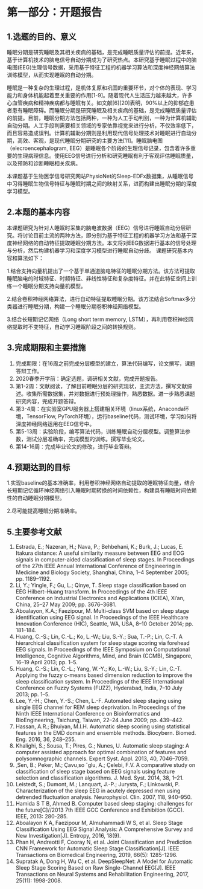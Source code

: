 # 第一部分：开题报告
## 1.选题的目的、意义

睡眠分期是研究睡眠及其相关疾病的基础，是完成睡眠质量评估的前提。近年来，基于计算机技术的脑电信号自动分期成为了研究热点。本研究基于睡眠过程中的脑电图(EEG)生理信号数据，采用基于特征工程的机器学习算法和深度神经网络算法训练模型，从而实现睡眠的自动分期。

睡眠是一种复杂的生理过程，是机体复原和巩固的重要环节，对个体的表现、学习能力和身体机能起着至关重要的作用[1-9]。随着现代人生活压力越来越大，许多心血管疾病和精神疾病都与睡眠有关。如文献[6][20]表明，90%以上的抑郁症患者患有睡眠障碍。而睡眠分期是研究睡眠及相关疾病的基础，是完成睡眠质量评估的前提。目前，睡眠分期方法包括两种，一种为人工手动判别，一种为计算机辅助自动分期。人工手段判需要相关领域的专家依靠视觉来进行分析，不仅效率低下，而且容易造成误判。计算机辅助分期则是利用现代信号处理技术对睡眠进行自动分期，高效、客观，是现代睡眠分期研究的主要方法[11]。睡眠脑电图（elecroencephalogram, EEG）是睡眠各个阶段的生理信号记录，包含着许多重要的生理病理信息。使用EEG信号进行分析和研究睡眠有利于客观评估睡眠质量，以及预防和诊断睡眠相关疾病。

本课题基于生物医学信号研究网站PhysioNet的Sleep-EDFx数据集，从睡眠信号中习得睡眠生物信号特征与睡眠时期之间的映射关系，进而构建出睡眠分期的深度学习模型。

## 2.本题的基本内容

本课题研究为针对人睡眠时采集的脑电波数据（EEG）信号进行睡眠自动分层研究。将讨论目前主流的两种方法，即分别为基于特征工程的机器学习方法和基于深度神经网络的自动特征提取睡眠分期方法。本文将对EEG数据进行基本的信号处理与分析，然后构建机器学习和深度学习模型进行睡眠自动分歧。
课题研究基本内容和算法如下：

1.结合支持向量机提出了一个基于单通道脑电特征的睡眠分期方法。该方法可提取睡眠脑电的时域特征、时频特征、非线性特征和复杂度特征。并在此特征空间上训练一个睡眠分期支持向量机模型。

2.结合卷积神经网络算法，进行自动特征提取睡眠分期。该方法结合Softmax多分类器进行睡眠分期，构建一个睡眠分期卷积神经网络模型。

3.结合长短期记忆网络（Long short term memory, LSTM），再利用卷积神经网络提取时不变特征，自动学习睡眠阶段之间的转换规则。


## 3.完成期限和主要措施

1. 完成期限：在16周之前完成分层模型的建立，算法代码编写，论文撰写，课题答辩工作。
2. 2020春季开学前：确定选题，调研相关文献，完成开题报告。
3. 第1-2周：文献阅读，了解目前睡眠分层的研究现状，主流方法，撰写文献综述。收集所需数据集，并对数据进行预处理操作，熟悉数据。进一步熟悉课题研究内容，完成开题答辩。
4. 第3-4周：在实验室GPU服务器上搭建相关环境（linux系统，Anaconda环境，TensorFlow, PyTorch环境），运行baseline代码，测试环境，学习如何将深度神经网络运用在EEG信号中。
5. 第5-13周：实验阶段，编写算法代码，训练睡眠自动分层模型。调整算法参数，测试分层准确率，完成模型的训练。撰写毕业论文。
6. 第14-16周：完成毕业论文的修改，进行毕业答辩。

## 4.预期达到的目标

1.实现baseline的基本准确率，利用卷积神经网络自动提取的睡眠特征向量，结合长短期记忆循环神经网络引入睡眠时期转换的时间依赖性，构建具有睡眠时间依赖性的自动睡眠分期模型。

2.尽可能提高睡眠分期准确率。

## 5.主要参考文献

1. Estrada, E.; Nazeran, H.; Nava, P.; Behbehani, K.; Burk, J.; Lucas, E. Itakura distance: A useful similarity
measure between EEG and EOG signals in computer-aided classification of sleep stages. In Proceedings of
the 27th IEEE Annual International Conference of Engineering in Medicine and Biology Society, Shanghai,
China, 1–4 September 2005; pp. 1189–1192.
2. Li, Y.; Yingle, F.; Gu, L.; Qinye, T. Sleep stage classification based on EEG Hilbert–Huang transform.
In Proceedings of the 4th IEEE Conference on Industrial Electronics and Applications (ICIEA), Xi’an, China,
25–27 May 2009; pp. 3676–3681.
3. Aboalayon, K.A.; Faezipour, M. Multi-class SVM based on sleep stage identification using EEG signal.
In Proceedings of the IEEE Healthcare Innovation Conference (HIC), Seattle, WA, USA, 8–10 October 2014;
pp. 181–184.
4. Huang, C.-S.; Lin, C.-L.; Ko, L.-W.; Liu, S.-Y.; Sua, T.-P.; Lin, C.-T. A hierarchical classification system for
sleep stage scoring via forehead EEG signals. In Proceedings of the IEEE Symposium on Computational
Intelligence, Cognitive Algorithms, Mind, and Brain (CCMB), Singapore, 16–19 April 2013; pp. 1–5.
5. Huang, C.-S.; Lin, C.-L.; Yang, W.-Y.; Ko, L.-W.; Liu, S.-Y.; Lin, C.-T. Applying the fuzzy c-means based
dimension reduction to improve the sleep classification system. In Proceedings of the IEEE International
Conference on Fuzzy Systems (FUZZ), Hyderabad, India, 7–10 July 2013; pp. 1–5.
6. Lee, Y.-H.; Chen, Y.-S.; Chen, L.-F. Automated sleep staging using single EEG channel for REM
sleep deprivation. In Proceedings of the Ninth IEEE International Conference on Bioinformatics and
BioEngineering, Taichung, Taiwan, 22–24 June 2009; pp. 439–442.
7. Hassan, A.R.; Bhuiyan, M.I.H. Automatic sleep scoring using statistical features in the EMD domain and
ensemble methods. Biocybern. Biomed. Eng. 2016, 36, 248–255. 
8. Khalighi, S.; Sousa, T.; Pires, G.; Nunes, U. Automatic sleep staging: A computer assisted approach for
optimal combination of features and polysomnographic channels. Expert Syst. Appl. 2013, 40, 7046–7059.
9. ¸Sen, B.; Peker, M.; Çavu¸so ˘glu, A.; Çelebi, F.V. A comparative study on classification of sleep stage based on
EEG signals using feature selection and classification algorithms. J. Med. Syst. 2014, 38, 1–21.
10. Leistedt, S.; Dumont, M.; Lanquart, J.-P.; Jurysta, F.; Linkowski, P. Characterization of the sleep EEG in acutely depressed men using detrended fluctuation analysis. Neurophysiol. Clin. 2007, 118, 940–950.
11. Hamida S T B, Ahmed B. Computer based sleep staging: challenges for the future[C]//2013 7th IEEE GCC Conference and Exhibition (GCC). IEEE, 2013: 280-285.
12. Aboalayon K A, Faezipour M, Almuhammadi W S, et al. Sleep Stage Classification Using EEG Signal Analysis: A Comprehensive Survey and New Investigation[J]. Entropy, 2016, 18(9).
13. Phan H, Andreotti F, Cooray N, et al. Joint Classification and Prediction CNN Framework for Automatic Sleep Stage Classification[J]. IEEE Transactions on Biomedical Engineering, 2019, 66(5): 1285-1296.
14. Supratak A, Dong H, Wu C, et al. DeepSleepNet: A Model for Automatic Sleep Stage Scoring Based on Raw Single-Channel EEG[J]. IEEE Transactions on Neural Systems and Rehabilitation Engineering, 2017, 25(11): 1998-2008.